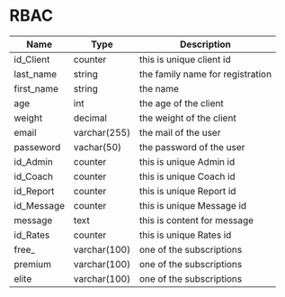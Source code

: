 # RBAC

| Name         |  Type          |  Description                        | 
| ---------    |  ------------  |  --------------------------------   |
| id_Client    |  counter       |  this is unique client id           |
| last_name    |  string        |  the family name for registration   |
| first_name   |  string        |  the name                           |
| age          |  int           |  the age of the client              |
| weight       |  decimal       |  the weight of the client           |
| email        |  varchar(255)  |  the mail of the user               |
| passeword    |  vachar(50)    |  the password of the user           |
| id_Admin     |  counter       |  this is unique Admin id            |
| id_Coach     |  counter       |  this is unique Coach id            |
| id_Report    |  counter       |  this is unique Report id           |
| id_Message   |  counter       |  this is unique Message id          |
| message      |  text          |  this is content for message        |
| id_Rates     |  counter       |  this is unique Rates id            |
| free_        |  varchar(100)  |  one of the subscriptions           |
| premium      |  varchar(100)  |  one of the subscriptions           |
| elite        |  varchar(100)  |  one of the subscriptions           |
